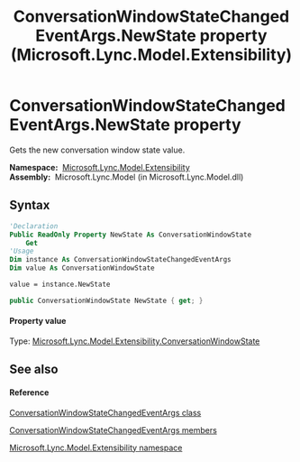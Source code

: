 ﻿---
title: ConversationWindowStateChangedEventArgs.NewState property  (Microsoft.Lync.Model.Extensibility)
TOCTitle: 'NewState property '
ms:assetid: P:Microsoft.Lync.Model.Extensibility.ConversationWindowStateChangedEventArgs.NewState_DI_3_UC_OCS14MrefLyncWPF
ms:mtpsurl: https://msdn.microsoft.com/en-us/library/microsoft.lync.model.extensibility.conversationwindowstatechangedeventargs.newstate_di_3_uc_ocs14mreflyncwpf(v=office.15)
ms:contentKeyID: 48588587
ms.date: 07/28/2014
mtps_version: v=office.15
f1_keywords:
- Microsoft.Lync.Model.Extensibility.ConversationWindowStateChangedEventArgs.NewState
dev_langs:
- CSharp
- JScript
- VB
- other
---

# ConversationWindowStateChangedEventArgs.NewState property

Gets the new conversation window state value.

**Namespace:**  [Microsoft.Lync.Model.Extensibility](microsoft-lync-model-extensibility-namespace_2.md)  
**Assembly:**  Microsoft.Lync.Model (in Microsoft.Lync.Model.dll)

## Syntax

``` vb
'Declaration
Public ReadOnly Property NewState As ConversationWindowState
    Get
'Usage
Dim instance As ConversationWindowStateChangedEventArgs
Dim value As ConversationWindowState

value = instance.NewState
```

``` csharp
public ConversationWindowState NewState { get; }
```

#### Property value

Type: [Microsoft.Lync.Model.Extensibility.ConversationWindowState](conversationwindowstate-enumeration-microsoft-lync-model-extensibility_2.md)  

## See also

#### Reference

[ConversationWindowStateChangedEventArgs class](conversationwindowstatechangedeventargs-class-microsoft-lync-model-extensibility_2.md)

[ConversationWindowStateChangedEventArgs members](conversationwindowstatechangedeventargs-members-microsoft-lync-model-extensibility_2.md)

[Microsoft.Lync.Model.Extensibility namespace](microsoft-lync-model-extensibility-namespace_2.md)

